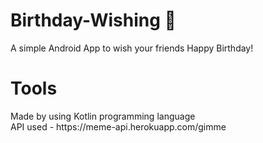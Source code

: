 # Birthday-Wishing	&#127874; 
 A simple Android App to wish your friends Happy Birthday! 
 <h1>Tools</h1>
 Made by using Kotlin programming language
 <br>
 API used - https://meme-api.herokuapp.com/gimme
 <br>

